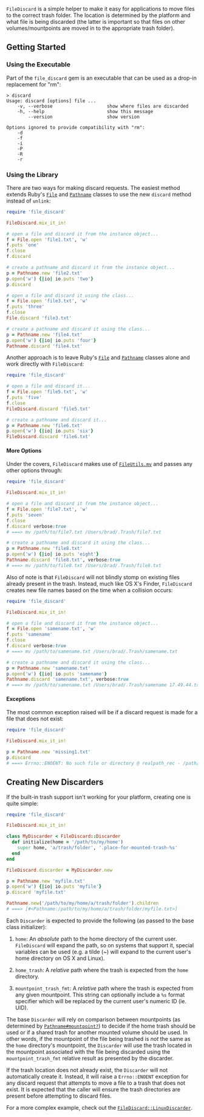 `FileDiscard` is a simple helper to make it easy for applications to move files to the correct trash folder. The location is determined by the platform and what file is being discarded (the latter is important so that files on other volumes/mountpoints are moved in to the appropriate trash folder).

## Getting Started

### Using the Executable

Part of the `file_discard` gem is an executable that can be used as a drop-in replacement for "rm":

```shell
> discard
Usage: discard [options] file ...
    -v, --verbose                    show where files are discarded
    -h, --help                       show this message
        --version                    show version

Options ignored to provide compatibility with "rm":
    -d
    -f
    -i
    -P
    -R
    -r
```

### Using the Library

There are two ways for making discard requests. The easiest method extends Ruby's [`File`](http://www.ruby-doc.org/core/File.html) and [`Pathname`](http://www.ruby-doc.org/stdlib/libdoc/pathname/rdoc/Pathname.html) classes to use the new `discard` method instead of `unlink`:

```ruby
require 'file_discard'

FileDiscard.mix_it_in!

# open a file and discard it from the instance object...
f = File.open 'file1.txt', 'w'
f.puts 'one'
f.close
f.discard

# create a pathname and discard it from the instance object...
p = Pathname.new 'file2.txt'
p.open('w') {|io| io.puts 'two'}
p.discard

# open a file and discard it using the class...
f = File.open 'file3.txt', 'w'
f.puts 'three'
f.close
File.discard 'file3.txt'

# create a pathname and discard it using the class...
p = Pathname.new 'file4.txt'
p.open('w') {|io| io.puts 'four'}
Pathname.discard 'file4.txt'
```

Another approach is to leave Ruby's [`File`](http://www.ruby-doc.org/core/File.html) and [`Pathname`](http://www.ruby-doc.org/stdlib/libdoc/pathname/rdoc/Pathname.html) classes alone and work directly with `FileDiscard`:

```ruby
require 'file_discard'

# open a file and discard it...
f = File.open 'file5.txt', 'w'
f.puts 'five'
f.close
FileDiscard.discard 'file5.txt'

# create a pathname and discard it...
p = Pathname.new 'file6.txt'
p.open('w') {|io| io.puts 'six'}
FileDiscard.discard 'file6.txt'
```

#### More Options

Under the covers, `FileDiscard` makes use of [`FileUtils.mv`](http://ruby-doc.org/stdlib/libdoc/fileutils/rdoc/FileUtils.html#method-c-mv) and passes any other options through:

```ruby
require 'file_discard'

FileDiscard.mix_it_in!

# open a file and discard it from the instance object...
f = File.open 'file7.txt', 'w'
f.puts 'seven'
f.close
f.discard verbose:true
# ===> mv /path/to/file7.txt /Users/brad/.Trash/file7.txt

# create a pathname and discard it using the class...
p = Pathname.new 'file8.txt'
p.open('w') {|io| io.puts 'eight'}
Pathname.discard 'file8.txt', verbose:true
# ===> mv /path/to/file8.txt /Users/brad/.Trash/file8.txt
```

Also of note is that `FileDiscard` will not blindly stomp on existing files already present in the trash. Instead, much like OS X's Finder, `FileDiscard` creates new file names based on the time when a collision occurs:

```ruby
require 'file_discard'

FileDiscard.mix_it_in!

# open a file and discard it from the instance object...
f = File.open 'samename.txt', 'w'
f.puts 'samename'
f.close
f.discard verbose:true
# ===> mv /path/to/samename.txt /Users/brad/.Trash/samename.txt

# create a pathname and discard it using the class...
p = Pathname.new 'samename.txt'
p.open('w') {|io| io.puts 'samename'}
Pathname.discard 'samename.txt', verbose:true
# ===> mv /path/to/samename.txt /Users/brad/.Trash/samename 17.49.44.txt
```

#### Exceptions

The most common exception raised will be if a discard request is made for a file that does not exist:

```ruby
require 'file_discard'

FileDiscard.mix_it_in!

p = Pathname.new 'missing1.txt'
p.discard
# ===> Errno::ENOENT: No such file or directory @ realpath_rec - /path/to/missing1.txt
```

## Creating New Discarders

If the built-in trash support isn't working for your platform, creating one is quite simple:

```ruby
require 'file_discard'

FileDiscard.mix_it_in!

class MyDiscarder < FileDiscard::Discarder
  def initialize(home = '/path/to/my/home')
    super home, 'a/trash/folder', '.place-for-mounted-trash-%s'
  end
end

FileDiscard.discarder = MyDiscarder.new

p = Pathname.new 'myfile.txt'
p.open('w') {|io| io.puts 'myfile'}
p.discard 'myfile.txt'

Pathname.new('/path/to/my/home/a/trash/folder').children
# ===> [#<Pathname:/path/to/my/home/a/trash/folder/myfile.txt>]
```

Each `Discarder` is expected to provide the following (as passed to the base class initializer):

1. `home`: An _absolute_ path to the home directory of the current user. `FileDiscard` will expand the path, so on systems that support it, special variables can be used (e.g. a tilde (~) will expand to the current user's home directory on OS X and Linux).

2. `home_trash`: A _relative_ path where the trash is expected from the `home` directory.

3. `mountpoint_trash_fmt`: A _relative_ path where the trash is expected from any given mountpoint. This string can optionally include a `%s` format specifier which will be replaced by the current user's numeric ID (ie. UID).

The base `Discarder` will rely on comparison between mountpoints (as determined by [`Pathname#mountpoint?`](http://www.ruby-doc.org/stdlib/libdoc/pathname/rdoc/Pathname.html#method-i-mountpoint-3F)) to decide if the home trash should be used or if a shared trash for another mounted volume should be used. In other words, if the mountpoint of the file being trashed is _not_ the same as the `home` directory's mountpoint, the `Discarder` will use the trash located in the mountpoint associated with the file being discarded using the `mountpoint_trash_fmt` relative result as presented by the discarder.

If the trash location does not already exist, the `Discarder` will not automatically create it. Instead, it will raise a `Errno::ENOENT` exception for any discard request that attempts to move a file to a trash that does not exist. It is expected that the caller will ensure the trash directories are present before attempting to discard files.

For a more complex example, check out the [`FileDiscard::LinuxDiscarder`](lib/file_discard.rb#L144-L164).